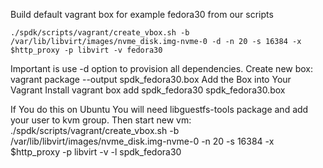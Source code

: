 Build default vagrant box for example fedora30 from our scripts
```
./spdk/scripts/vagrant/create_vbox.sh -b /var/lib/libvirt/images/nvme_disk.img-nvme-0 -d -n 20 -s 16384 -x $http_proxy -p libvirt -v fedora30
```
Important is use -d option to provision all dependencies.
Create new box:
    vagrant package --output spdk_fedora30.box
Add the Box into Your Vagrant Install
    vagrant box add spdk_fedora30 spdk_fedora30.box

If You do this on Ubuntu You will need libguestfs-tools package
and add your user to kvm group.
Then start new vm:
    ./spdk/scripts/vagrant/create_vbox.sh -b /var/lib/libvirt/images/nvme_disk.img-nvme-0 -n 20 -s 16384 -x $http_proxy -p libvirt -v -l spdk_fedora30
